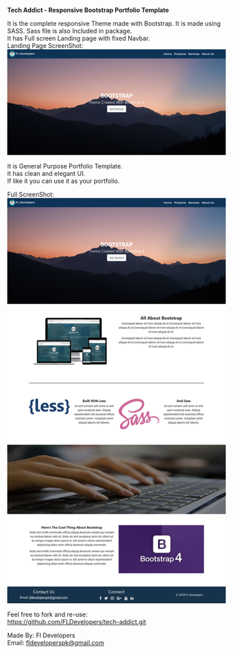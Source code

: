 <strong>Tech Addict - Responsive Bootstrap Portfolio Template</strong><br>

It is the complete responsive Theme made with Bootstrap. It is made using SASS. Sass file is also Included in package.<br>
It has Full screen Landing page with fixed Navbar.<br>
Landing Page ScreenShot:<br>
<img src="Images/Landing-Page.png">


It is General Purpose Portfolio Template. <br>
It has clean and elegant UI.<br>
If like it you can use it as your portfolio.<br>


Full ScreenShot:
<img src="Images/Full-Snap.jpg">

Feel free to fork and re-use:<br>
https://github.com/FLDevelopers/tech-addict.git


Made By: Fl Developers<BR>
Email: fldeveloperspk@gmail.com
